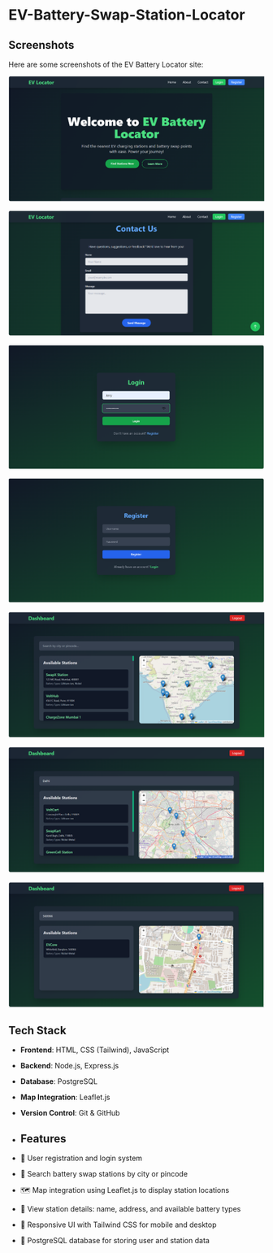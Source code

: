 # EV-Battery-Swap-Station-Locator
 
## Screenshots
Here are some screenshots of the EV Battery Locator site:

![Home](https://github.com/pratikdeoke/EV-Battery-Swap-Station-Locator/blob/main/images/homepage_a.png)

![Home](https://github.com/pratikdeoke/EV-Battery-Swap-Station-Locator/blob/main/images/homepage_b.png)

![Login](https://github.com/pratikdeoke/EV-Battery-Swap-Station-Locator/blob/main/images/login_page.png)

![Register](https://github.com/pratikdeoke/EV-Battery-Swap-Station-Locator/blob/main/images/register_page.png)

![Dashboard](https://github.com/pratikdeoke/EV-Battery-Swap-Station-Locator/blob/main/images/dashboard_a.png)

![Dashboard](https://github.com/pratikdeoke/EV-Battery-Swap-Station-Locator/blob/main/images/dashboard_b.png)

![Dashboard](https://github.com/pratikdeoke/EV-Battery-Swap-Station-Locator/blob/main/images/dashboard_c.png)

## Tech Stack

- **Frontend**: HTML, CSS (Tailwind), JavaScript
- **Backend**: Node.js, Express.js
- **Database**: PostgreSQL
- **Map Integration**: Leaflet.js
- **Version Control**: Git & GitHub

- ## Features

- 🔐 User registration and login system
- 📍 Search battery swap stations by city or pincode
- 🗺️ Map integration using Leaflet.js to display station locations
- 🧾 View station details: name, address, and available battery types
- 📱 Responsive UI with Tailwind CSS for mobile and desktop
- 💾 PostgreSQL database for storing user and station data

